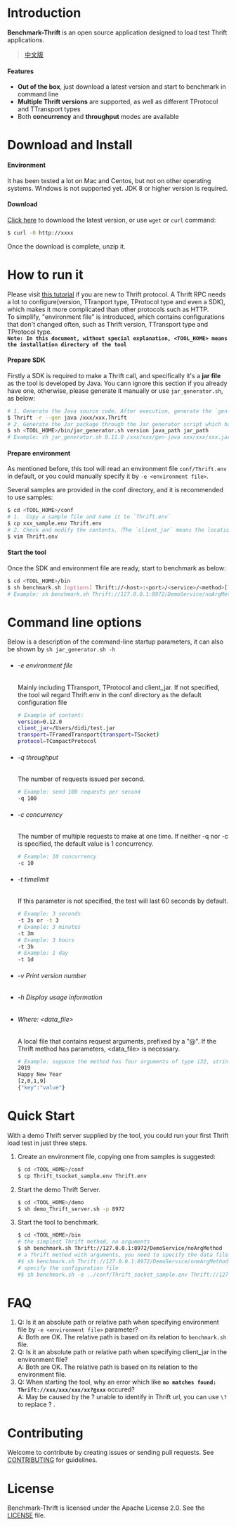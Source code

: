 # Introduction  
**Benchmark-Thrift** is an open source application designed to load test Thrift applications. 
> [中文版](README.md)  

#### Features  
  * **Out of the box**, just download a latest version and start to benchmark in command line
  * **Multiple Thrift versions** are supported, as well as different TProtocol and TTransport types
  * Both **concurrency** and **throughput** modes are available

# Download and Install

#### Environment
It has been tested a lot on Mac and Centos, but not on other operating systems. Windows is not supported yet. JDK 8 or higher version is required.

#### Download
[Click here](www.baidu.com) to download the latest version, or use `wget` or `curl` command:
```bash
$ curl -0 http://xxxx
```
Once the download is complete, unzip it.

# How to run it
Please visit [this tutorial](https://Thrift.apache.org/tutorial/) if you are new to Thrift protocol. A Thrift RPC needs a lot to configure(version, TTranport type, TProtocol type and even a SDK), which makes it more complicated than other protocols such as HTTP.  
To simplify, "environment file" is introduced, which contains configurations that don't changed often, such as Thrift version, TTransport type and TProtocol type.  
**`Note: In this document, without special explanation, <TOOL_HOME> means the installation directory of the tool`**

#### Prepare SDK
Firstly a SDK is required to make a Thrift call, and specifically it's a **jar file** as the tool is developed by Java. You cann ignore this section if you already have one, otherwise, please generate it manually or use `jar_generator.sh`, as below:
```bash
# 1. Generate the Java source code. After execution, generate the `gen-java` folder under the current path
$ Thrift -r --gen java /xxx/xxx.Thrift    
# 2. Generate the Jar package through the Jar generator script which has three parameters: 1. Thrift version; 2. Java source code path (absolute path); 3. Location and name of the jar package
$ sh <TOOL_HOME>/bin/jar_generator.sh version java_path jar_path  
# Example: sh jar_generator.sh 0.11.0 /xxx/xxx/gen-java xxx/xxx/xxx.jar
```        
#### Prepare environment 
As mentioned before, this tool will read an environment file `conf/Thrift.env` in default, or you could manually specify it by `-e <environment file>`. 

Several samples are provided in the conf directory, and it is recommended to use samples:
```bash
$ cd <TOOL_HOME>/conf
# 1.  Copy a sample file and name it to `Thrift.env`
$ cp xxx_sample.env Thrift.env
# 2. Check and modify the contents.（The `client_jar` means the location of the jar package which has been prepared in 'Prepare SDK' stage）
$ vim Thrift.env
```
#### Start the tool
Once the SDK and environment file are ready, start to benchmark as below:  
```bash
$ cd <TOOL_HOME>/bin
$ sh benchmark.sh [options] Thrift://<host>:<port>/<service>/<method>[?@<data_file>]
# Example: sh benchmark.sh Thrift://127.0.0.1:8972/DemoService/noArgMethod
```

# Command line options
Below is a description of the command-line startup parameters, it can also be shown by `sh jar_generator.sh -h`
  * ###### -e environment file
    Mainly including TTransport, TProtocol and client_jar. If not specified, the tool wil regard Thrift.env in the conf directory as the default configuration file   
    ```bash   
    # Example of content:
    version=0.12.0
    client_jar=/Users/didi/test.jar
    transport=TFramedTransport(transport=TSocket)
    protocol=TCompactProtocol 
    ```
    
   * ###### -q throughput 
        The number of requests issued per second.  
        ```bash
        # Example: send 100 requests per second
        -q 100
        ```
   * ###### -c concurrency 
        The number of multiple requests to make at one time. If neither -q nor -c is specified, the default value is 1 concurrency.
        ```bash
        # Example: 10 concurrency
        -c 10
        ```
   * ###### -t timelimit 
        If this parameter is not specified, the test will last 60 seconds by default.
        ```bash
        # Example: 3 seconds
        -t 3s or -t 3
        # Example: 3 minutes
        -t 3m
        # Example: 3 hours
        -t 3h
        # Example: 1 day
        -t 1d
        ```
   * ###### -v Print version number
   * ###### -h Display usage information  
   * ###### Where: <data_file>
        A local file that contains request arguments, prefixed by a "@". If the Thrift method has parameters, <data_file> is necessary.
        ```bash
        # Example: suppose the method has four arguments of type i32, string, list, and struct. so the file content should be in the form of
        2019
        Happy New Year
        [2,0,1,9]
        {"key":"value"}
        ```
# Quick Start
With a demo Thrift server supplied by the tool, you could run your first Thrift load test in just three steps.
1. Create an environment file, copying one from samples is suggested:
    ```bash
    $ cd <TOOL_HOME>/conf
    $ cp Thrift_tsocket_sample.env Thrift.env
    ```
2. Start the demo Thrift Server.
    ```bash
    $ cd <TOOL_HOME>/demo
    $ sh demo_Thrift_server.sh -p 8972 
    ```
3. Start the tool to benchmark.
    ```bash
    $ cd <TOOL_HOME>/bin
    # the simplest Thrift method, no arguments
    $ sh benchmark.sh Thrift://127.0.0.1:8972/DemoService/noArgMethod
    # a Thrift method with arguments, you need to specify the data file
    #$ sh benchmark.sh Thrift://127.0.0.1:8972/DemoService/oneArgMethod?@../demo/data/oneArgMethod.text
    # specify the configuration file 
    #$ sh benchmark.sh -e ../conf/Thrift_socket_sample.env Thrift://127.0.0.1:8972/DemoService/noArgMethod
    ```
# FAQ
1.  Q: Is it an absolute path or relative path when specifying environment file by `-e <environment file>` parameter?  
    A: Both are OK. The relative path is based on its relation to `benchmark.sh` file. 
2.  Q: Is it an absolute path or relative path when specifying client_jar in the environment file?  
    A: Both are OK. The relative path is based on its relation to the environment file. 
3.  Q: When starting the tool, why an error which like **`no matches found: Thrift://xxx/xxx/xxx/xx?@xxx`** occured?   
    A: May be caused by the ? unable to identify in Thrift url, you can use `\?` to replace ? .
# Contributing
Welcome to contribute by creating issues or sending pull requests. See [CONTRIBUTING](CONTRIBUTING.md) for guidelines.

# License
Benchmark-Thrift is licensed under the Apache License 2.0. See the [LICENSE](LICENSE) file.


